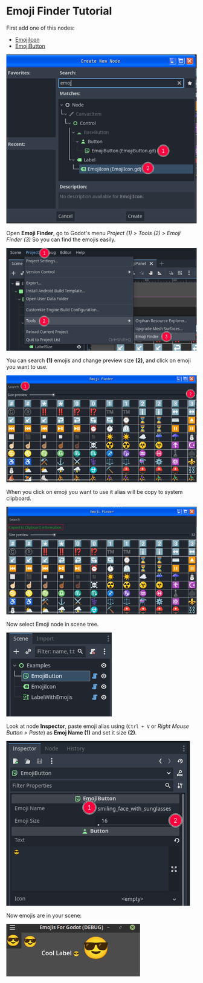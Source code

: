 # Emoji Finder Tutorial

First add one of this nodes:
 - [EmojiIcon]
 - [EmojiButton]

![emoji-nodes]

Open **Emoji Finder**, go to Godot's menu
_Project (1) > Tools (2) > Emoji Finder (3)_
So you can find the emojis easily.

![EmojiFinder Menu Screen Shot][emoji-finder-menu-screenshot]

You can search **(1)** emojis and change preview size **(2)**,
and click on emoji you want to use.

![EmojiFinder Screen Shot][emoji-finder-screenshot]

When you click on emoji you want to use it alias will be copy to system clipboard.

![EmojiFinder Copied Emoji alias][emoji-finder-copy]

Now select Emoji node in scene tree.

![emoji-scene]

Look at node **Inspector**,
paste emoji alias using (`Ctrl + V` or *Right Mouse Button > Paste*) as **Emoj Name (1)** and set it size **(2)**.

![emoji-inspector]

Now emojis are in your scene:

![addon-in-action]

[addon-in-action]:assets/addon-in-action.png
[emoji-inspector]:assets/emoji-inspector.png
[emoji-scene]:assets/emoji-scene.png
[emoji-nodes]:assets/emoji-nodes.png
[emoji-finder-copy]:assets/emoji-finder-copy.png
[emoji-finder-menu-screenshot]:assets/emoji-finder-menu.png
[emoji-finder-screenshot]:assets/emoji-finder.png
[EmojiIcon]:EmojiIcon.md
[EmojiButton]:EmojiButton.md